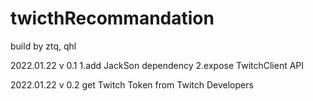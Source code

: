 # twicthRecommandation
build by ztq, qhl

2022.01.22
v 0.1
1.add JackSon dependency
2.expose TwitchClient API

2022.01.22
v 0.2
get Twitch Token from Twitch Developers
